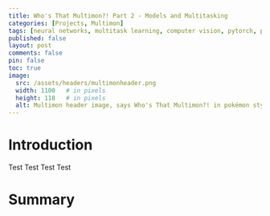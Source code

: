 ```yaml
---
title: Who's That Multimon?! Part 2 - Models and Multitasking
categories: [Projects, Multimon]
tags: [neural networks, multitask learning, computer vision, pytorch, pokémon]
published: false
layout: post
comments: false
pin: false
toc: true
image:
  src: /assets/headers/multimonheader.png
  width: 1100   # in pixels
  height: 118   # in pixels
  alt: Multimon header image, says Who's That Multimon?! in pokémon style font with a Charizard sprite
---
```


# Introduction
Test Test Test Test

# Summary

